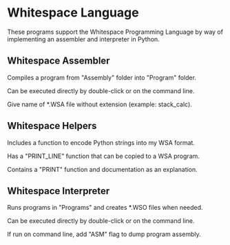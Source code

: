 # Whitespace Language

These programs support the Whitespace Programming Language by way of implementing an assembler and interpreter in Python.

## Whitespace Assembler

Compiles a program from "Assembly" folder into "Program" folder.

Can be executed directly by double-click or on the command line.

Give name of *.WSA file without extension (example: stack_calc).

## Whitespace Helpers

Includes a function to encode Python strings into my WSA format.

Has a "PRINT_LINE" function that can be copied to a WSA program.

Contains a "PRINT" function and documentation as an explanation.

## Whitespace Interpreter

Runs programs in "Programs" and creates *.WSO files when needed.

Can be executed directly by double-click or on the command line.

If run on command line, add "ASM" flag to dump program assembly.
